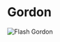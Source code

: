# Gordon

![Flash Gordon](http://media.comicbookmovie.com/images/users/uploads/33993/Flash_Gordon01_sm.jpg)
